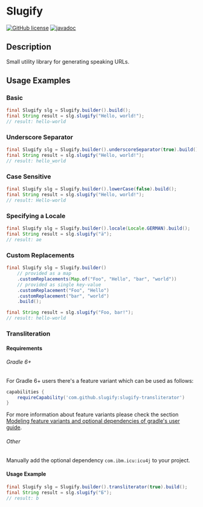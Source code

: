# Slugify
[![GitHub license](https://img.shields.io/github/license/slugify/slugify.svg)](https://github.com/slugify/slugify/blob/master/LICENSE)
[![javadoc](https://javadoc.io/badge2/com.github.slugify/slugify/javadoc.svg)](https://javadoc.io/doc/com.github.slugify/slugify)

## Description
Small utility library for generating speaking URLs.

## Usage Examples

### Basic
```java
final Slugify slg = Slugify.builder().build();
final String result = slg.slugify("Hello, world!");
// result: hello-world
```

### Underscore Separator
```java
final Slugify slg = Slugify.builder().underscoreSeparator(true).build();
final String result = slg.slugify("Hello, world!");
// result: hello_world
```

### Case Sensitive
```java
final Slugify slg = Slugify.builder().lowerCase(false).build();
final String result = slg.slugify("Hello, world!");
// result: Hello-world
```

### Specifying a Locale
```java
final Slugify slg = Slugify.builder().locale(Locale.GERMAN).build();
final String result = slg.slugify("ä");
// result: ae
```

### Custom Replacements
```java
final Slugify slg = Slugify.builder()
    // provided as a map
    .customReplacements(Map.of("Foo", "Hello", "bar", "world"))
    // provided as single key-value
    .customReplacement("Foo", "Hello")
    .customReplacement("bar", "world")
    .build();

final String result = slg.slugify("Foo, bar!");
// result: hello-world
```

### Transliteration

#### Requirements

###### Gradle 6+
For Gradle 6+ users there's a feature variant which can be used as follows:
```groovy
capabilities {
    requireCapability('com.github.slugify:slugify-transliterator')
}
```
For more information about feature variants please check the section [Modeling feature variants and optional dependencies of gradle's user guide](https://docs.gradle.org/current/userguide/feature_variants.html).

###### Other
Manually add the optional dependency `com.ibm.icu:icu4j` to your project.

#### Usage Example
```java
final Slugify slg = Slugify.builder().transliterator(true).build();
final String result = slg.slugify("Б");
// result: b
```
